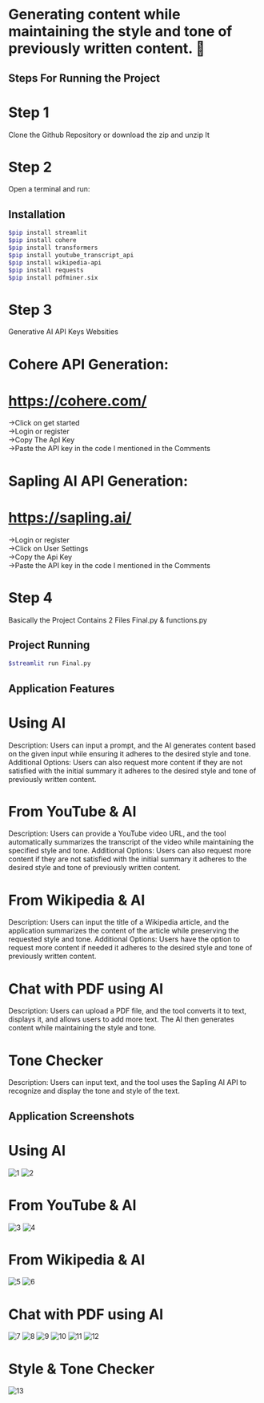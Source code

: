 <br>

# Generating content while maintaining the style and tone of previously written content. 👋
## Steps For Running the Project

# Step 1
Clone the Github Repository or download the zip and unzip It
<br>
# Step 2 
Open a terminal and run:
## Installation
```bash
$pip install streamlit 
$pip install cohere
$pip install transformers
$pip install youtube_transcript_api
$pip install wikipedia-api
$pip install requests
$pip install pdfminer.six
```
# Step 3
Generative AI API Keys Websities
# Cohere API Generation:
# https://cohere.com/
->Click on get started
<br>
->Login or register
<br>
->Copy The ApI Key
<br>
->Paste the API key in the code I mentioned in the Comments
# Sapling AI API Generation:
# https://sapling.ai/
->Login or register
<br>
->Click on User Settings
<br>
->Copy the Api Key
<br>
->Paste the API key in the code I mentioned in the Comments

# Step 4
Basically the Project Contains 2 Files Final.py & functions.py
## Project Running
```bash
$streamlit run Final.py
```

## Application Features

# Using AI
Description: Users can input a prompt, and the AI generates content based on the given input while ensuring it adheres to the desired style and tone.
Additional Options: Users can also request more content if they are not satisfied with the initial summary it adheres to the desired style and tone of previously written content.
# From YouTube & AI
Description: Users can provide a YouTube video URL, and the tool automatically summarizes the transcript of the video while maintaining the specified style and tone.
Additional Options: Users can also request more content if they are not satisfied with the initial summary it adheres to the desired style and tone of previously written content.
# From Wikipedia & AI
Description: Users can input the title of a Wikipedia article, and the application summarizes the content of the article while preserving the requested style and tone.
Additional Options: Users have the option to request more content if needed it adheres to the desired style and tone of previously written content.
# Chat with PDF using AI
Description: Users can upload a PDF file, and the tool converts it to text, displays it, and allows users to add more text. The AI then generates content while maintaining the style and tone.
# Tone Checker
Description: Users can input text, and the tool uses the Sapling AI API to recognize and display the tone and style of the text.

## Application Screenshots

# Using AI
![1](https://github.com/MANIKANTA-POTNURU/Generate-content-maintaining-the-style-and-tone/assets/110116617/bf9b03ed-1fe3-460f-b8ba-6c7d3e39a7b6)
![2](https://github.com/MANIKANTA-POTNURU/Generate-content-maintaining-the-style-and-tone/assets/110116617/95e4a616-8d56-4268-9f79-6f351455e502)

# From YouTube & AI
![3](https://github.com/MANIKANTA-POTNURU/Generate-content-maintaining-the-style-and-tone/assets/110116617/21449d0f-2628-4a2a-b9ba-18f44deea4b1)
![4](https://github.com/MANIKANTA-POTNURU/Generate-content-maintaining-the-style-and-tone/assets/110116617/c5213789-8bd7-455d-9c5c-c0d9af83b40c)

# From Wikipedia & AI
![5](https://github.com/MANIKANTA-POTNURU/Generate-content-maintaining-the-style-and-tone/assets/110116617/88fdd59c-bf4c-48d4-a3ff-0c7382b6cd34)
![6](https://github.com/MANIKANTA-POTNURU/Generate-content-maintaining-the-style-and-tone/assets/110116617/35843d6c-fa31-43c5-9d86-b2ed86ab8515)

# Chat with PDF using AI
![7](https://github.com/MANIKANTA-POTNURU/Generate-content-maintaining-the-style-and-tone/assets/110116617/3852968d-f6e3-4616-bf33-ae2c4e310545)
![8](https://github.com/MANIKANTA-POTNURU/Generate-content-maintaining-the-style-and-tone/assets/110116617/41213659-c8ef-47ed-9b23-25f34b2ea48c)
![9](https://github.com/MANIKANTA-POTNURU/Generate-content-maintaining-the-style-and-tone/assets/110116617/a4af8062-bfd3-48e4-a19e-25311dbb2b1a)
![10](https://github.com/MANIKANTA-POTNURU/Generate-content-maintaining-the-style-and-tone/assets/110116617/c6f8f56c-2934-4d9e-bfb7-8f46e9df0669)
![11](https://github.com/MANIKANTA-POTNURU/Generate-content-maintaining-the-style-and-tone/assets/110116617/c8013f08-3b6e-4ab6-afd0-553cc2b6f889)
![12](https://github.com/MANIKANTA-POTNURU/Generate-content-maintaining-the-style-and-tone/assets/110116617/f5dc1405-ada4-4f20-801b-df4b5f05518c)

# Style & Tone Checker
![13](https://github.com/MANIKANTA-POTNURU/Generate-content-maintaining-the-style-and-tone/assets/110116617/eac6afba-273f-4b24-b5dd-b6fa186fa4c5)























